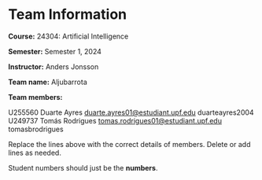 # Team Information

**Course:** 24304: Artificial Intelligence 

**Semester:** Semester 1, 2024

**Instructor:** Anders Jonsson

**Team name:** Aljubarrota

**Team members:** 

U255560 Duarte Ayres duarte.ayres01@estudiant.upf.edu duarteayres2004
U249737 Tomás Rodrigues tomas.rodrigues01@estudiant.upf.edu tomasbrodrigues


Replace the lines above with the correct details of members. Delete or add lines as needed.

Student numbers should just be the **numbers**.